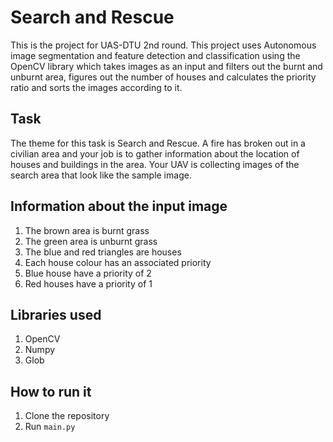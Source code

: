 # Search and Rescue
This is the project for UAS-DTU 2nd round. This project uses Autonomous image segmentation and feature detection and classification using the OpenCV library which takes images as an input and filters out the burnt and unburnt area, figures out the number of houses and calculates the priority ratio and sorts the images according to it.

## Task
The theme for this task is Search and Rescue. A fire has broken out in a civilian area and your job is to gather information about the location of houses and buildings in the area. Your UAV is collecting images of the search area that look like the sample image.

## Information about the input image
1) The brown area is burnt grass
2) The green area is unburnt grass
3) The blue and red triangles are houses
4) Each house colour has an associated priority
5) Blue house have a priority of 2
6) Red houses have a priority of 1

## Libraries used
1) OpenCV
2) Numpy
3) Glob

## How to run it
1) Clone the repository
2) Run `main.py`
